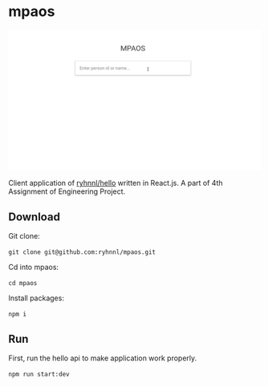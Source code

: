 # mpaos

![App View GIF](./app.gif)

Client application of [ryhnnl/hello](https://github.com/ryhnnl/hello) written in React.js.
A part of 4th Assignment of Engineering Project.

## Download

Git clone:

`git clone git@github.com:ryhnnl/mpaos.git`

Cd into mpaos:

`cd mpaos`

Install packages:

`npm i`

## Run

First, run the hello api to make application work properly.

`npm run start:dev`


